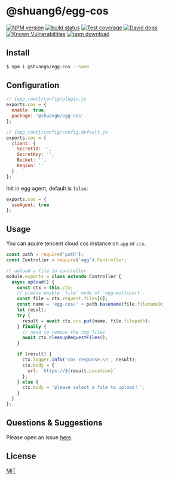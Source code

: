 # @shuang6/egg-cos

[![NPM version][npm-image]][npm-url]
[![build status][travis-image]][travis-url]
[![Test coverage][codecov-image]][codecov-url]
[![David deps][david-image]][david-url]
[![Known Vulnerabilities][snyk-image]][snyk-url]
[![npm download][download-image]][download-url]

[npm-image]: https://img.shields.io/npm/v/@shuang6/egg-cos.svg?style=flat-square
[npm-url]: https://npmjs.org/package/@shuang6/egg-cos
[travis-image]: https://img.shields.io/travis/shuang6/@shuang6/egg-cos.svg?style=flat-square
[travis-url]: https://travis-ci.org/shuang6/@shuang6/egg-cos
[codecov-image]: https://img.shields.io/codecov/c/github/shuang6/@shuang6/egg-cos.svg?style=flat-square
[codecov-url]: https://codecov.io/github/shuang6/@shuang6/egg-cos?branch=master
[david-image]: https://img.shields.io/david/shuang6/@shuang6/egg-cos.svg?style=flat-square
[david-url]: https://david-dm.org/shuang6/@shuang6/egg-cos
[snyk-image]: https://snyk.io/test/npm/@shuang6/egg-cos/badge.svg?style=flat-square
[snyk-url]: https://snyk.io/test/npm/@shuang6/egg-cos
[download-image]: https://img.shields.io/npm/dm/@shuang6/egg-cos.svg?style=flat-square
[download-url]: https://npmjs.org/package/@shuang6/egg-cos

<!--
Description here.
-->

## Install

```bash
$ npm i @shuang6/egg-cos --save
```

## Configuration

```js
// {app_root}/config/plugin.js
exports.cos = {
  enable: true,
  package: '@shuang6/egg-cos'
};
```

```js
// {app_root}/config/config.default.js
exports.cos = {
  client: {
    SecretId: '',
    SecretKey: '',
    Bucket: '',
    Region: ''
  }
};
```

Init in egg agent, default is `false`:

```js
exports.cos = {
  useAgent: true
};
```

## Usage

You can aquire tencent cloud cos instance on `app` or `ctx`.

```js
const path = require('path');
const Controller = require('egg').Controller;

// upload a file in controller
module.exports = class extends Controller {
  async upload() {
    const ctx = this.ctx;
    // please enable `file` mode of `egg-multipart`.
    const file = ctx.request.files[0];
    const name = 'egg-cos/' + path.basename(file.filename);
    let result;
    try {
      result = await ctx.cos.put(name, file.filepath);
    } finally {
      // need to remove the tmp files
      await ctx.cleanupRequestFiles();
    }

    if (result) {
      ctx.logger.info('cos response:\n', result);
      ctx.body = {
        url: `https://${result.Location}`
      };
    } else {
      ctx.body = 'please select a file to upload！';
    }
  }
};
```

## Questions & Suggestions

Please open an issue [here](https://github.com/shuang6/egg-cos/issues).

## License

[MIT](LICENSE)
